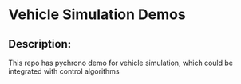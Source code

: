 # Vehicle Simulation Demos

## Description: 
This repo has pychrono demo for vehicle simulation, which could be integrated with control algorithms
